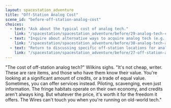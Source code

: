```yaml
---
layout: spacestation_adventure
title: "Off-Station Analog Cost"
scene_id: "before-off-station-analog-cost"
choices:
  - text: "Ask about the typical cost of analog tech."
    link: "/spacestation/spacestation_adventure/before/29-analog-tech-cost"
  - text: "Inquire about alternative ways to acquire analog tech (e.g., trade, services)."
    link: "/spacestation/spacestation_adventure/before/30-analog-tech-alternatives"
  - text: "Return to discussing specific off-station locations for analog tech."
    link: "/spacestation/spacestation_adventure/before/27-off-station-analog-locations"
---
```


"The cost of off-station analog tech?" Wilkins sighs. "It's not cheap, writer. These are rare items, and those who have them know their value. You're looking at a significant amount of credits, or a trade of equal value. Sometimes, you can offer services instead. Piloting, scavenging, even just information. The fringe habitats operate on their own economy, and credits aren't always king. But whatever the price, it's worth it for the freedom it offers. The Wires can't touch you when you're running on old-world tech."
